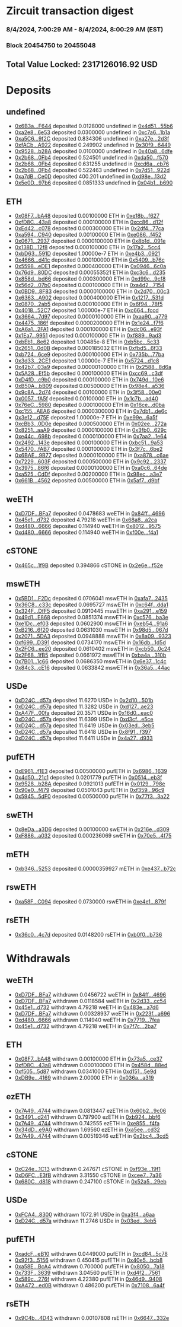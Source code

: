 # Zircuit transaction digest
### 8/4/2024, 7:00:29 AM - 8/4/2024, 8:00:29 AM (EST)
### Block 20454750 to 20455048

## Total Value Locked: 2317126016.92 USD

# Deposits
## undefined
- [0x6B3a...F644](https://etherscan.io/address/0x6B3a22DFC5Df4de9988DaCbDD4975689CFeCF644) deposited 0.0128000 undefined in [0x4d51...55b6](https://etherscan.io/tx/0x6B3a22DFC5Df4de9988DaCbDD4975689CFeCF644)
- [0xa2e8...6e53](https://etherscan.io/address/0xa2e82aa014bA758214768278F9C72CBEdCFC6e53) deposited 0.0300000 undefined in [0xc7a6...1b1a](https://etherscan.io/tx/0xa2e82aa014bA758214768278F9C72CBEdCFC6e53)
- [0xa5C6...9f2C](https://etherscan.io/address/0xa5C61b3682647DAD6Cfd77F804C9eC30F2929f2C) deposited 0.834306 undefined in [0xa27e...2d3f](https://etherscan.io/tx/0xa5C61b3682647DAD6Cfd77F804C9eC30F2929f2C)
- [0xfACb...A922](https://etherscan.io/address/0xfACbAB1747F8742aD53b1E60b5835C7124ADA922) deposited 0.249902 undefined in [0x30f9...6449](https://etherscan.io/tx/0xfACbAB1747F8742aD53b1E60b5835C7124ADA922)
- [0x9528...b28A](https://etherscan.io/address/0x9528D4D8d7b50d9bE7B46da2BC4541720515b28A) deposited 0.0100000 undefined in [0x40a8...6dfe](https://etherscan.io/tx/0x9528D4D8d7b50d9bE7B46da2BC4541720515b28A)
- [0x2b68...0Fb4](https://etherscan.io/address/0x2b6846dA73bAC0dB70dE15fCD12c2Ff3Ae670Fb4) deposited 0.524501 undefined in [0xda50...f570](https://etherscan.io/tx/0x2b6846dA73bAC0dB70dE15fCD12c2Ff3Ae670Fb4)
- [0x2b68...0Fb4](https://etherscan.io/address/0x2b6846dA73bAC0dB70dE15fCD12c2Ff3Ae670Fb4) deposited 0.631255 undefined in [0xcd6a...cb76](https://etherscan.io/tx/0x2b6846dA73bAC0dB70dE15fCD12c2Ff3Ae670Fb4)
- [0x2b68...0Fb4](https://etherscan.io/address/0x2b6846dA73bAC0dB70dE15fCD12c2Ff3Ae670Fb4) deposited 0.522463 undefined in [0x7d51...922d](https://etherscan.io/tx/0x2b6846dA73bAC0dB70dE15fCD12c2Ff3Ae670Fb4)
- [0xa7dB...Ce0D](https://etherscan.io/address/0xa7dB55e153C0c71Ff35432a9aBe2A853f886Ce0D) deposited 400.201 undefined in [0xd98e...13d2](https://etherscan.io/tx/0xa7dB55e153C0c71Ff35432a9aBe2A853f886Ce0D)
- [0x5e0D...97b6](https://etherscan.io/address/0x5e0De38C0E5633D66Ccf54b13C6CeDBa5a4197b6) deposited 0.0851333 undefined in [0x04b1...b690](https://etherscan.io/tx/0x5e0De38C0E5633D66Ccf54b13C6CeDBa5a4197b6)
## ETH
- [0x08F7...bA48](https://etherscan.io/address/0x08F7Fd04e76daC7e4d9e343e0B5510379f5bbA48) deposited 0.00100000 ETH in [0xe18b...f627](https://etherscan.io/tx/0x08F7Fd04e76daC7e4d9e343e0B5510379f5bbA48)
- [0xfD8C...43a8](https://etherscan.io/address/0xfD8C3270bb87CbE622D0Bca73EcAA38d4Bf543a8) deposited 0.000100000 ETH in [0xcc86...d12f](https://etherscan.io/tx/0xfD8C3270bb87CbE622D0Bca73EcAA38d4Bf543a8)
- [0xEd42...c078](https://etherscan.io/address/0xEd42a7c7Bd58e898f3AaC022628b8e8Fd338c078) deposited 0.000300000 ETH in [0x2df4...77ca](https://etherscan.io/tx/0xEd42a7c7Bd58e898f3AaC022628b8e8Fd338c078)
- [0xa594...C940](https://etherscan.io/address/0xa594F87198d8B62d53Ee8bef44f3c957f44fC940) deposited 0.00100000 ETH in [0xe086...f452](https://etherscan.io/tx/0xa594F87198d8B62d53Ee8bef44f3c957f44fC940)
- [0x0671...2937](https://etherscan.io/address/0x0671aEC56bc2E358448162677Bd110D673cD2937) deposited 0.0000100000 ETH in [0x8b1d...091e](https://etherscan.io/tx/0x0671aEC56bc2E358448162677Bd110D673cD2937)
- [0x138D...12f8](https://etherscan.io/address/0x138Df8ceB2Fe8b68Ad3936D7921A5421651A12f8) deposited 0.000100000 ETH in [0x17a2...5cc4](https://etherscan.io/tx/0x138Df8ceB2Fe8b68Ad3936D7921A5421651A12f8)
- [0xbD63...591D](https://etherscan.io/address/0xbD63A5F0a8e834a10a4270e36Eadff751761591D) deposited 1.00000e-7 ETH in [0xe4b3...0921](https://etherscan.io/tx/0xbD63A5F0a8e834a10a4270e36Eadff751761591D)
- [0x4666...d41c](https://etherscan.io/address/0x46660cfe9e9959bfE75aE905a800F9016B0dd41c) deposited 0.000100000 ETH in [0x5409...b76c](https://etherscan.io/tx/0x46660cfe9e9959bfE75aE905a800F9016B0dd41c)
- [0x5598...eDE1](https://etherscan.io/address/0x5598C7b17Caf261Df6e42bc0f94A8069c13DeDE1) deposited 0.000400000 ETH in [0x0946...6c0a](https://etherscan.io/tx/0x5598C7b17Caf261Df6e42bc0f94A8069c13DeDE1)
- [0x76d9...80DC](https://etherscan.io/address/0x76d900a36FcE8c568c4DD1f5F7eF0FD3fDC080DC) deposited 0.000553521 ETH in [0xc3c6...d235](https://etherscan.io/tx/0x76d900a36FcE8c568c4DD1f5F7eF0FD3fDC080DC)
- [0x858d...bd66](https://etherscan.io/address/0x858dFd5Aab37e63cfA044d949616dDc035A6bd66) deposited 0.000300000 ETH in [0xd99c...9cf8](https://etherscan.io/tx/0x858dFd5Aab37e63cfA044d949616dDc035A6bd66)
- [0x56d2...07b0](https://etherscan.io/address/0x56d26D444BBB2bD45C0Fa1B12ed1f8aa469d07b0) deposited 0.000100000 ETH in [0xa4d2...7154](https://etherscan.io/tx/0x56d26D444BBB2bD45C0Fa1B12ed1f8aa469d07b0)
- [0x0BD9...8F83](https://etherscan.io/address/0x0BD9017E1763bdB790998E4CfC90B6AD5E308F83) deposited 0.0000100000 ETH in [0x2d70...00c3](https://etherscan.io/tx/0x0BD9017E1763bdB790998E4CfC90B6AD5E308F83)
- [0x6363...A902](https://etherscan.io/address/0x6363eA9Bfe6761dF341792f347B516C56755A902) deposited 0.000400000 ETH in [0x1217...531d](https://etherscan.io/tx/0x6363eA9Bfe6761dF341792f347B516C56755A902)
- [0x0870...2ab5](https://etherscan.io/address/0x0870Ee957617f1AE55bC2a1c92ed2a98348B2ab5) deposited 0.000100000 ETH in [0x6f94...78f5](https://etherscan.io/tx/0x0870Ee957617f1AE55bC2a1c92ed2a98348B2ab5)
- [0x4018...52C7](https://etherscan.io/address/0x40186e718a21f9299447896C9D04c2Be795852C7) deposited 1.00000e-7 ETH in [0xc664...fccd](https://etherscan.io/tx/0x40186e718a21f9299447896C9D04c2Be795852C7)
- [0x3664...7d97](https://etherscan.io/address/0x36642ca394C595d5fbdB1c55e5dE5C58BA3e7d97) deposited 0.0000100000 ETH in [0xaa90...a779](https://etherscan.io/tx/0x36642ca394C595d5fbdB1c55e5dE5C58BA3e7d97)
- [0x4475...186f](https://etherscan.io/address/0x4475e2a824a1e38D17A5dce389B9aB5dF3de186f) deposited 0.0000200000 ETH in [0x1e24...f7f6](https://etherscan.io/tx/0x4475e2a824a1e38D17A5dce389B9aB5dF3de186f)
- [0xA6a1...2FA1](https://etherscan.io/address/0xA6a1F61a3a06829245bE49E86B91B7d0a65D2FA1) deposited 0.000100000 ETH in [0xdc06...e93f](https://etherscan.io/tx/0xA6a1F61a3a06829245bE49E86B91B7d0a65D2FA1)
- [0x1Ea7...9951](https://etherscan.io/address/0x1Ea7cF5440e9E842c0363b1862df3Efe2C899951) deposited 0.000100000 ETH in [0xf889...9ad3](https://etherscan.io/tx/0x1Ea7cF5440e9E842c0363b1862df3Efe2C899951)
- [0xbEb1...8e62](https://etherscan.io/address/0xbEb163899260cdE9681Df2cBbE8073F570068e62) deposited 1.00485e-8 ETH in [0xb5bc...5c33](https://etherscan.io/tx/0xbEb163899260cdE9681Df2cBbE8073F570068e62)
- [0x2651...0d0B](https://etherscan.io/address/0x2651D865cE09348dDc68B602550F9c9027a30d0B) deposited 0.000185032 ETH in [0xfbd5...6f33](https://etherscan.io/tx/0x2651D865cE09348dDc68B602550F9c9027a30d0B)
- [0xb724...6ce9](https://etherscan.io/address/0xb7243AC8d8ca7C174B1c78aA4a2Ef3eB69Ff6ce9) deposited 0.000100000 ETH in [0x735b...77ba](https://etherscan.io/tx/0xb7243AC8d8ca7C174B1c78aA4a2Ef3eB69Ff6ce9)
- [0x3d33...2CE1](https://etherscan.io/address/0x3d335600833F6d4075184EA5350A3F37F3b82CE1) deposited 1.00000e-7 ETH in [0x5724...d1c8](https://etherscan.io/tx/0x3d335600833F6d4075184EA5350A3F37F3b82CE1)
- [0x42b7...03a9](https://etherscan.io/address/0x42b79f4279EDF1C404c664FcfbBC6FA3f1D803a9) deposited 0.00000100000 ETH in [0x2588...8d6a](https://etherscan.io/tx/0x42b79f4279EDF1C404c664FcfbBC6FA3f1D803a9)
- [0x5A28...Ef5b](https://etherscan.io/address/0x5A2832B4743e54A5a72890Fa5BBE160Da601Ef5b) deposited 0.000100000 ETH in [0xcc69...c3df](https://etherscan.io/tx/0x5A2832B4743e54A5a72890Fa5BBE160Da601Ef5b)
- [0xD4fD...c9b0](https://etherscan.io/address/0xD4fD40e11aF30830608B5425d48E0133B169c9b0) deposited 0.000100000 ETH in [0x749d...10e6](https://etherscan.io/tx/0xD4fD40e11aF30830608B5425d48E0133B169c9b0)
- [0xB50A...bB09](https://etherscan.io/address/0xB50Ae2f4658B293Cf45c3535d8d186638488bB09) deposited 0.00500000 ETH in [0x98e4...a536](https://etherscan.io/tx/0xB50Ae2f4658B293Cf45c3535d8d186638488bB09)
- [0x9c8A...2d74](https://etherscan.io/address/0x9c8A57a6D9d42EFcBD560D5771a07a4227572d74) deposited 0.00100000 ETH in [0x3f58...00e0](https://etherscan.io/tx/0x9c8A57a6D9d42EFcBD560D5771a07a4227572d74)
- [0x0057...fA5f](https://etherscan.io/address/0x0057BD83a142Da84B6404616C683e21e7Dd6fA5f) deposited 0.00100000 ETH in [0x1c7b...ad40](https://etherscan.io/tx/0x0057BD83a142Da84B6404616C683e21e7Dd6fA5f)
- [0x76eC...5980](https://etherscan.io/address/0x76eCBC8460Cd6Df9bfd119e6e8123b6C9f235980) deposited 0.000100000 ETH in [0x16ce...d0ba](https://etherscan.io/tx/0x76eCBC8460Cd6Df9bfd119e6e8123b6C9f235980)
- [0xc155...AEA6](https://etherscan.io/address/0xc1550345956Bfd866051982b3e42D72cf2c6AEA6) deposited 0.0000300000 ETH in [0x7db1...de6c](https://etherscan.io/tx/0xc1550345956Bfd866051982b3e42D72cf2c6AEA6)
- [0x3e12...d75F](https://etherscan.io/address/0x3e12c5830ff80167B5aA9E85f364176125fCd75F) deposited 1.00000e-7 ETH in [0xe99e...6a5f](https://etherscan.io/tx/0x3e12c5830ff80167B5aA9E85f364176125fCd75F)
- [0xcBb3...0D0e](https://etherscan.io/address/0xcBb30b0E9Eca485b2A1ae46612f2D466E3480D0e) deposited 0.000500000 ETH in [0x02ee...272a](https://etherscan.io/tx/0xcBb30b0E9Eca485b2A1ae46612f2D466E3480D0e)
- [0x8251...aaA9](https://etherscan.io/address/0x8251f254c06ad60e85b8E948f1454FA4ae7CaaA9) deposited 0.0000100000 ETH in [0x3fb0...629c](https://etherscan.io/tx/0x8251f254c06ad60e85b8E948f1454FA4ae7CaaA9)
- [0xe44c...698b](https://etherscan.io/address/0xe44c4dbd6C59D5EB856cBd98aa6D6e315087698b) deposited 0.0000100000 ETH in [0x7aa2...1e64](https://etherscan.io/tx/0xe44c4dbd6C59D5EB856cBd98aa6D6e315087698b)
- [0x2492...143e](https://etherscan.io/address/0x249219b99fAff512dC3948903F4F44aC2116143e) deposited 0.000100000 ETH in [0xbc51...9a53](https://etherscan.io/tx/0x249219b99fAff512dC3948903F4F44aC2116143e)
- [0x5470...fAB7](https://etherscan.io/address/0x5470190A350a7D3147232b17AAa9CD297B64fAB7) deposited 0.000100000 ETH in [0x3f7c...6be2](https://etherscan.io/tx/0x5470190A350a7D3147232b17AAa9CD297B64fAB7)
- [0x6BAE...9B77](https://etherscan.io/address/0x6BAE1D788C80139E9d5d335D144AEc7F65979B77) deposited 0.0000100000 ETH in [0xa878...c6ae](https://etherscan.io/tx/0x6BAE1D788C80139E9d5d335D144AEc7F65979B77)
- [0x7229...603F](https://etherscan.io/address/0x72292f8183dAD15DAe55377321d29F1053d1603F) deposited 0.000500000 ETH in [0x9c92...2337](https://etherscan.io/tx/0x72292f8183dAD15DAe55377321d29F1053d1603F)
- [0x3975...86f6](https://etherscan.io/address/0x3975530781DB64a9F77FEfAF5f459F6d59E986f6) deposited 0.0000100000 ETH in [0xa0c6...64de](https://etherscan.io/tx/0x3975530781DB64a9F77FEfAF5f459F6d59E986f6)
- [0xa525...CdDf](https://etherscan.io/address/0xa525Fcb70404336C591833A85abb1663b779CdDf) deposited 0.00200000 ETH in [0x98ec...a3e7](https://etherscan.io/tx/0xa525Fcb70404336C591833A85abb1663b779CdDf)
- [0x661B...4562](https://etherscan.io/address/0x661BB008BCe49D78f7470F11cb53f2A25D634562) deposited 0.00500000 ETH in [0x5af7...d9bf](https://etherscan.io/tx/0x661BB008BCe49D78f7470F11cb53f2A25D634562)
## weETH
- [0xD7DF...BFa7](https://etherscan.io/address/0xD7DF7E085214743530afF339aFC420c7c720BFa7) deposited 0.0478683 weETH in [0x84ff...4696](https://etherscan.io/tx/0xD7DF7E085214743530afF339aFC420c7c720BFa7)
- [0x45e1...d732](https://etherscan.io/address/0x45e1634D573f067EED133553c37c03c3AffFd732) deposited 4.79218 weETH in [0x68a8...a2ca](https://etherscan.io/tx/0x45e1634D573f067EED133553c37c03c3AffFd732)
- [0xd480...6666](https://etherscan.io/address/0xd480EF5C4A6C0281E53ec93Fb07a0c63524e6666) deposited 0.114940 weETH in [0x8012...9575](https://etherscan.io/tx/0xd480EF5C4A6C0281E53ec93Fb07a0c63524e6666)
- [0xd480...6666](https://etherscan.io/address/0xd480EF5C4A6C0281E53ec93Fb07a0c63524e6666) deposited 0.114940 weETH in [0xf00e...f4a1](https://etherscan.io/tx/0xd480EF5C4A6C0281E53ec93Fb07a0c63524e6666)
## cSTONE
- [0x465c...1f9B](https://etherscan.io/address/0x465cbFBA5EcB3b763CB9162B15Ec40f2E4B51f9B) deposited 0.394866 cSTONE in [0x2e6e...f52e](https://etherscan.io/tx/0x465cbFBA5EcB3b763CB9162B15Ec40f2E4B51f9B)
## mswETH
- [0x5BD1...F2Dc](https://etherscan.io/address/0x5BD1d1D6e71501D144B5CDcc6C5bba21A3A3F2Dc) deposited 0.0706041 mswETH in [0xafa7...2435](https://etherscan.io/tx/0x5BD1d1D6e71501D144B5CDcc6C5bba21A3A3F2Dc)
- [0x36C8...c33c](https://etherscan.io/address/0x36C8C693ea1e7D28b412C29b016d990967b4c33c) deposited 0.0695727 mswETH in [0xc64f...dda1](https://etherscan.io/tx/0x36C8C693ea1e7D28b412C29b016d990967b4c33c)
- [0x324F...DfF5](https://etherscan.io/address/0x324FE8dD90a4dE98B4FD156aC985e1BCc37FDfF5) deposited 0.0910445 mswETH in [0xa291...e159](https://etherscan.io/tx/0x324FE8dD90a4dE98B4FD156aC985e1BCc37FDfF5)
- [0x49d1...E868](https://etherscan.io/address/0x49d1b72Ac66ee0e931a174844eBAc6c2C06aE868) deposited 0.0851374 mswETH in [0xc576...ba3e](https://etherscan.io/tx/0x49d1b72Ac66ee0e931a174844eBAc6c2C06aE868)
- [0xe1Dc...ef03](https://etherscan.io/address/0xe1Dc15918a466e35E0E233aaB10a25ca9076ef03) deposited 0.0602900 mswETH in [0xeb54...91a6](https://etherscan.io/tx/0xe1Dc15918a466e35E0E233aaB10a25ca9076ef03)
- [0xB216...6f20](https://etherscan.io/address/0xB216257b1cEec8cb620F1cd80bF24F12A4886f20) deposited 0.0631030 mswETH in [0x98d5...067d](https://etherscan.io/tx/0xB216257b1cEec8cb620F1cd80bF24F12A4886f20)
- [0x2071...5DA3](https://etherscan.io/address/0x2071c041F2B94937a0769157c482309Bc8715DA3) deposited 0.0948888 mswETH in [0x8a09...9323](https://etherscan.io/tx/0x2071c041F2B94937a0769157c482309Bc8715DA3)
- [0xf699...D391](https://etherscan.io/address/0xf699ec0123F087690D4dd52927CE80658A2eD391) deposited 0.0734170 mswETH in [0x16db...1d5d](https://etherscan.io/tx/0xf699ec0123F087690D4dd52927CE80658A2eD391)
- [0x2FC6...ee20](https://etherscan.io/address/0x2FC6d46652Fc258B591c93805Aaaf12A2Dc5ee20) deposited 0.0610402 mswETH in [0xcb50...0c24](https://etherscan.io/tx/0x2FC6d46652Fc258B591c93805Aaaf12A2Dc5ee20)
- [0x2F68...1fB5](https://etherscan.io/address/0x2F68E2B10e3A36f10aEC7E0DB19786951B901fB5) deposited 0.0661972 mswETH in [0xba4a...310b](https://etherscan.io/tx/0x2F68E2B10e3A36f10aEC7E0DB19786951B901fB5)
- [0x7B01...1c66](https://etherscan.io/address/0x7B01C8C88B17d390ED74e42E215E6B10C5771c66) deposited 0.0686350 mswETH in [0x6e37...1c4c](https://etherscan.io/tx/0x7B01C8C88B17d390ED74e42E215E6B10C5771c66)
- [0x84c3...cE16](https://etherscan.io/address/0x84c378DE35E53baa55F4eE944352e1f33e12cE16) deposited 0.0633842 mswETH in [0x36a5...44ac](https://etherscan.io/tx/0x84c378DE35E53baa55F4eE944352e1f33e12cE16)
## USDe
- [0xD24C...d57a](https://etherscan.io/address/0xD24Cfe2d0fa81369ca6291c28ac5426e16B6d57a) deposited 11.6270 USDe in [0x2d10...501b](https://etherscan.io/tx/0xD24Cfe2d0fa81369ca6291c28ac5426e16B6d57a)
- [0xD24C...d57a](https://etherscan.io/address/0xD24Cfe2d0fa81369ca6291c28ac5426e16B6d57a) deposited 11.3282 USDe in [0xd127...ae23](https://etherscan.io/tx/0xD24Cfe2d0fa81369ca6291c28ac5426e16B6d57a)
- [0xA47F...00fa](https://etherscan.io/address/0xA47F2A36bBdD9291BB338F7b417691311d6800fa) deposited 20.3571 USDe in [0x16d0...eac0](https://etherscan.io/tx/0xA47F2A36bBdD9291BB338F7b417691311d6800fa)
- [0xD24C...d57a](https://etherscan.io/address/0xD24Cfe2d0fa81369ca6291c28ac5426e16B6d57a) deposited 11.6399 USDe in [0xd3cf...e5ce](https://etherscan.io/tx/0xD24Cfe2d0fa81369ca6291c28ac5426e16B6d57a)
- [0xD24C...d57a](https://etherscan.io/address/0xD24Cfe2d0fa81369ca6291c28ac5426e16B6d57a) deposited 11.6419 USDe in [0x03ed...3eb5](https://etherscan.io/tx/0xD24Cfe2d0fa81369ca6291c28ac5426e16B6d57a)
- [0xD24C...d57a](https://etherscan.io/address/0xD24Cfe2d0fa81369ca6291c28ac5426e16B6d57a) deposited 11.6418 USDe in [0x8f91...f397](https://etherscan.io/tx/0xD24Cfe2d0fa81369ca6291c28ac5426e16B6d57a)
- [0xD24C...d57a](https://etherscan.io/address/0xD24Cfe2d0fa81369ca6291c28ac5426e16B6d57a) deposited 11.6411 USDe in [0x4a27...d933](https://etherscan.io/tx/0xD24Cfe2d0fa81369ca6291c28ac5426e16B6d57a)
## pufETH
- [0xE961...f1E3](https://etherscan.io/address/0xE961066D859D4922b51269801CD26A2351c4f1E3) deposited 0.00500000 pufETH in [0x6986...1639](https://etherscan.io/tx/0xE961066D859D4922b51269801CD26A2351c4f1E3)
- [0x4d50...21c1](https://etherscan.io/address/0x4d503B48713850a3AD2e341eB231d3FbF81321c1) deposited 0.0201779 pufETH in [0x0514...eb3f](https://etherscan.io/tx/0x4d503B48713850a3AD2e341eB231d3FbF81321c1)
- [0x9528...b28A](https://etherscan.io/address/0x9528D4D8d7b50d9bE7B46da2BC4541720515b28A) deposited 0.0921013 pufETH in [0x0129...798e](https://etherscan.io/tx/0x9528D4D8d7b50d9bE7B46da2BC4541720515b28A)
- [0x90e0...f479](https://etherscan.io/address/0x90e06d2d9705c181Bad2A4e7c3DcA13631a6f479) deposited 0.0501043 pufETH in [0xf359...96c9](https://etherscan.io/tx/0x90e06d2d9705c181Bad2A4e7c3DcA13631a6f479)
- [0x5945...5dF0](https://etherscan.io/address/0x59456609ceBB5B77F2102AaA12Da7d8b37E25dF0) deposited 0.00500000 pufETH in [0x77f3...3a22](https://etherscan.io/tx/0x59456609ceBB5B77F2102AaA12Da7d8b37E25dF0)
## swETH
- [0x8eDa...a3D6](https://etherscan.io/address/0x8eDa0BD868EB10604E9f773Edb8FB0cF25C8a3D6) deposited 0.00100000 swETH in [0x216e...d309](https://etherscan.io/tx/0x8eDa0BD868EB10604E9f773Edb8FB0cF25C8a3D6)
- [0xF886...a032](https://etherscan.io/address/0xF886F503FdccB398D7B6D4787D8D74298ECFa032) deposited 0.000236069 swETH in [0x70e5...4f75](https://etherscan.io/tx/0xF886F503FdccB398D7B6D4787D8D74298ECFa032)
## mETH
- [0xb346...5253](https://etherscan.io/address/0xb3467880204D2A2d5dbfF08Ee67584cDE9035253) deposited 0.00000359927 mETH in [0xe437...b72c](https://etherscan.io/tx/0xb3467880204D2A2d5dbfF08Ee67584cDE9035253)
## rswETH
- [0xa58F...C094](https://etherscan.io/address/0xa58F7bCdA9A294707cBF610Be703e8abf0C6C094) deposited 0.0730000 rswETH in [0xe4e1...879f](https://etherscan.io/tx/0xa58F7bCdA9A294707cBF610Be703e8abf0C6C094)
## rsETH
- [0x36c0...4c7d](https://etherscan.io/address/0x36c0b69Ac1013E0E4c98E385eF3EC412e3844c7d) deposited 0.0148200 rsETH in [0xb0f0...b736](https://etherscan.io/tx/0x36c0b69Ac1013E0E4c98E385eF3EC412e3844c7d)
# Withdrawals
## weETH
- [0xD7DF...BFa7](https://etherscan.io/address/0xD7DF7E085214743530afF339aFC420c7c720BFa7) withdrawn 0.0456722 weETH in [0x84ff...4696](https://etherscan.io/tx/0xD7DF7E085214743530afF339aFC420c7c720BFa7)
- [0xD7DF...BFa7](https://etherscan.io/address/0xD7DF7E085214743530afF339aFC420c7c720BFa7) withdrawn 0.0118584 weETH in [0x2d33...cc54](https://etherscan.io/tx/0xD7DF7E085214743530afF339aFC420c7c720BFa7)
- [0x45e1...d732](https://etherscan.io/address/0x45e1634D573f067EED133553c37c03c3AffFd732) withdrawn 4.79218 weETH in [0x483e...a7d6](https://etherscan.io/tx/0x45e1634D573f067EED133553c37c03c3AffFd732)
- [0xD7DF...BFa7](https://etherscan.io/address/0xD7DF7E085214743530afF339aFC420c7c720BFa7) withdrawn 0.00328937 weETH in [0x223f...a696](https://etherscan.io/tx/0xD7DF7E085214743530afF339aFC420c7c720BFa7)
- [0xd480...6666](https://etherscan.io/address/0xd480EF5C4A6C0281E53ec93Fb07a0c63524e6666) withdrawn 0.114940 weETH in [0x7719...7fea](https://etherscan.io/tx/0xd480EF5C4A6C0281E53ec93Fb07a0c63524e6666)
- [0x45e1...d732](https://etherscan.io/address/0x45e1634D573f067EED133553c37c03c3AffFd732) withdrawn 4.79218 weETH in [0x7f7c...2ba7](https://etherscan.io/tx/0x45e1634D573f067EED133553c37c03c3AffFd732)
## ETH
- [0x08F7...bA48](https://etherscan.io/address/0x08F7Fd04e76daC7e4d9e343e0B5510379f5bbA48) withdrawn 0.00100000 ETH in [0x73a5...ce37](https://etherscan.io/tx/0x08F7Fd04e76daC7e4d9e343e0B5510379f5bbA48)
- [0xfD8C...43a8](https://etherscan.io/address/0xfD8C3270bb87CbE622D0Bca73EcAA38d4Bf543a8) withdrawn 0.000100000 ETH in [0x458d...88ed](https://etherscan.io/tx/0xfD8C3270bb87CbE622D0Bca73EcAA38d4Bf543a8)
- [0xf505...5d87](https://etherscan.io/address/0xf50574Bf5a47543609Caad46bd6ebC9bC9885d87) withdrawn 0.0341000 ETH in [0xd151...5e9d](https://etherscan.io/tx/0xf50574Bf5a47543609Caad46bd6ebC9bC9885d87)
- [0xDB9e...4169](https://etherscan.io/address/0xDB9e342F5Be190dbCdb598CBF340fa044Bf54169) withdrawn 2.00000 ETH in [0x036a...a319](https://etherscan.io/tx/0xDB9e342F5Be190dbCdb598CBF340fa044Bf54169)
## ezETH
- [0x7A49...4744](https://etherscan.io/address/0x7A493Be5c2ce014cD049Bf178a1ac0Db1B434744) withdrawn 0.0813447 ezETH in [0x60b2...9c06](https://etherscan.io/tx/0x7A493Be5c2ce014cD049Bf178a1ac0Db1B434744)
- [0x3491...d241](https://etherscan.io/address/0x3491D5f1C8ACDddbffd7b37b71ea5Ec0a6e3d241) withdrawn 0.797900 ezETH in [0xb924...bbf6](https://etherscan.io/tx/0x3491D5f1C8ACDddbffd7b37b71ea5Ec0a6e3d241)
- [0x7A49...4744](https://etherscan.io/address/0x7A493Be5c2ce014cD049Bf178a1ac0Db1B434744) withdrawn 0.742555 ezETH in [0xe855...f4fa](https://etherscan.io/tx/0x7A493Be5c2ce014cD049Bf178a1ac0Db1B434744)
- [0x34dD...e9A0](https://etherscan.io/address/0x34dDd1FBE0cD9eed08A308084C58955F6E81e9A0) withdrawn 1.69560 ezETH in [0xa5ee...cd32](https://etherscan.io/tx/0x34dDd1FBE0cD9eed08A308084C58955F6E81e9A0)
- [0x7A49...4744](https://etherscan.io/address/0x7A493Be5c2ce014cD049Bf178a1ac0Db1B434744) withdrawn 0.00519346 ezETH in [0x2bc4...3cd5](https://etherscan.io/tx/0x7A493Be5c2ce014cD049Bf178a1ac0Db1B434744)
## cSTONE
- [0xC24e...1C13](https://etherscan.io/address/0xC24e0b5A6cc61D6F46EF0529a5FeD990b0941C13) withdrawn 0.247671 cSTONE in [0xf93e...19f1](https://etherscan.io/tx/0xC24e0b5A6cc61D6F46EF0529a5FeD990b0941C13)
- [0xD6FC...E3fB](https://etherscan.io/address/0xD6FC561a9E9a80e799C4fdbb8Fa31AC01D60E3fB) withdrawn 3.31550 cSTONE in [0xcee7...7a36](https://etherscan.io/tx/0xD6FC561a9E9a80e799C4fdbb8Fa31AC01D60E3fB)
- [0x680C...d818](https://etherscan.io/address/0x680C91c7d8339842D297A6de73e4D6D0941fd818) withdrawn 0.247100 cSTONE in [0x52a5...29eb](https://etherscan.io/tx/0x680C91c7d8339842D297A6de73e4D6D0941fd818)
## USDe
- [0xFCA4...8300](https://etherscan.io/address/0xFCA4d0C5E10Aa716785F0542D11F241595898300) withdrawn 1072.91 USDe in [0xa3f4...a6aa](https://etherscan.io/tx/0xFCA4d0C5E10Aa716785F0542D11F241595898300)
- [0xD24C...d57a](https://etherscan.io/address/0xD24Cfe2d0fa81369ca6291c28ac5426e16B6d57a) withdrawn 11.2746 USDe in [0x03ed...3eb5](https://etherscan.io/tx/0xD24Cfe2d0fa81369ca6291c28ac5426e16B6d57a)
## pufETH
- [0xadcF...eB10](https://etherscan.io/address/0xadcF37beEE88f9BD155c95f6B29757a850C0eB10) withdrawn 0.0449000 pufETH in [0xcd84...5c78](https://etherscan.io/tx/0xadcF37beEE88f9BD155c95f6B29757a850C0eB10)
- [0x92f3...5156](https://etherscan.io/address/0x92f3E19C8477B0c442951039e754c8818EED5156) withdrawn 0.450415 pufETH in [0x40e5...bcb8](https://etherscan.io/tx/0x92f3E19C8477B0c442951039e754c8818EED5156)
- [0xa58E...BcA4](https://etherscan.io/address/0xa58E810a2Bc6C314AeEF970a8C210F3Ad581BcA4) withdrawn 0.700000 pufETH in [0x8050...7a18](https://etherscan.io/tx/0xa58E810a2Bc6C314AeEF970a8C210F3Ad581BcA4)
- [0x733F...3639](https://etherscan.io/address/0x733FF37FF6e718641B118201B1bfDf4d4D163639) withdrawn 3.04560 pufETH in [0xd4f2...7561](https://etherscan.io/tx/0x733FF37FF6e718641B118201B1bfDf4d4D163639)
- [0x589c...276f](https://etherscan.io/address/0x589c4d52E8c4EB0c6487dE5fe9a97D8Ee6Aa276f) withdrawn 4.22380 pufETH in [0x46d9...9408](https://etherscan.io/tx/0x589c4d52E8c4EB0c6487dE5fe9a97D8Ee6Aa276f)
- [0xA472...ed0B](https://etherscan.io/address/0xA47241Acf2d290728aF78215D4A8dA150a2Ced0B) withdrawn 0.486200 pufETH in [0x7108...6a4f](https://etherscan.io/tx/0xA47241Acf2d290728aF78215D4A8dA150a2Ced0B)
## rsETH
- [0x9C4b...4D43](https://etherscan.io/address/0x9C4bB3a143f80a4856Aa48E048a0dd454a224D43) withdrawn 0.00107808 rsETH in [0x6647...332e](https://etherscan.io/tx/0x9C4bB3a143f80a4856Aa48E048a0dd454a224D43)
